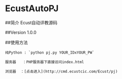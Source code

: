 # EcustAutoPJ
##简介
	Ecust自动评教源码

##Version
	1.0.0

##使用方法

	纯Python : `python pj.py YOUR_IDxYOUR_PW`

	服务器   ：PHP服务器下直接访问index.html  

	浏览器	 ：[点击进入](http://cmd.ecustcic.com/Ecust/pj)